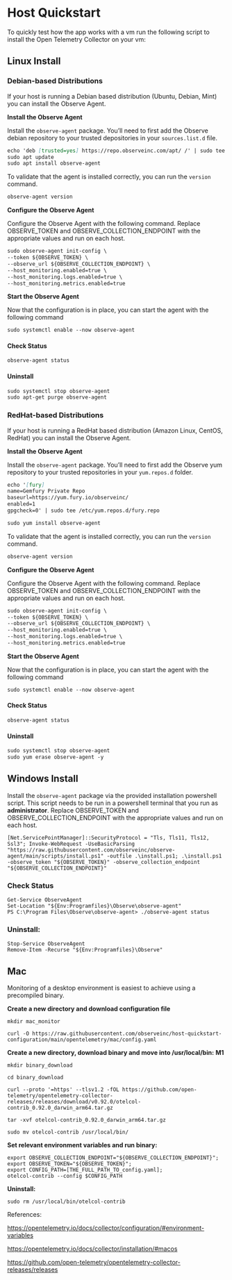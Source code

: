 # Host Quickstart
To quickly test how the app works with a vm run the following script to install the Open Telemetry Collector on your vm:

## Linux Install

### Debian-based Distributions
If your host is running a Debian based distribution (Ubuntu, Debian, Mint) you can install the Observe Agent. 

**Install the Observe Agent**

Install the `observe-agent` package. You’ll need to first add the Observe debian repository to your trusted depositories in your `sources.list.d` file.

```markdown
echo 'deb [trusted=yes] https://repo.observeinc.com/apt/ /' | sudo tee /etc/apt/sources.list.d/observeinc.list
sudo apt update
sudo apt install observe-agent
```

To validate that the agent is installed correctly, you can run the `version` command. 

```markdown
observe-agent version
```

**Configure the Observe Agent**

Configure the Observe Agent with the following command. Replace OBSERVE_TOKEN and OBSERVE_COLLECTION_ENDPOINT with the appropriate values and run on each host.
```markdown
sudo observe-agent init-config \
--token ${OBSERVE_TOKEN} \
--observe_url ${OBSERVE_COLLECTION_ENDPOINT} \
--host_monitoring.enabled=true \
--host_monitoring.logs.enabled=true \
--host_monitoring.metrics.enabled=true
```

**Start the Observe Agent**

Now that the configuration is in place, you can start the agent with the following command

```markdown
sudo systemctl enable --now observe-agent
```

#### Check Status
```markdown
observe-agent status
```

#### Uninstall
```markdown
sudo systemctl stop observe-agent
sudo apt-get purge observe-agent
```

### RedHat-based Distributions
If your host is running a RedHat based distribution (Amazon Linux, CentOS, RedHat) you can install the Observe Agent. 

**Install the Observe Agent**

Install the `observe-agent` package. You’ll need to first add the Observe yum repository to your trusted repositories in your `yum.repos.d` folder.

```markdown
echo '[fury]
name=Gemfury Private Repo
baseurl=https://yum.fury.io/observeinc/
enabled=1
gpgcheck=0' | sudo tee /etc/yum.repos.d/fury.repo

sudo yum install observe-agent
```

To validate that the agent is installed correctly, you can run the `version` command. 

```markdown
observe-agent version
```

**Configure the Observe Agent**

Configure the Observe Agent with the following command. Replace OBSERVE_TOKEN and OBSERVE_COLLECTION_ENDPOINT with the appropriate values and run on each host.
```markdown
sudo observe-agent init-config \
--token ${OBSERVE_TOKEN} \
--observe_url ${OBSERVE_COLLECTION_ENDPOINT} \
--host_monitoring.enabled=true \
--host_monitoring.logs.enabled=true \
--host_monitoring.metrics.enabled=true
```

**Start the Observe Agent**

Now that the configuration is in place, you can start the agent with the following command

```markdown
sudo systemctl enable --now observe-agent
```

#### Check Status
```markdown
observe-agent status
```

#### Uninstall
```markdown
sudo systemctl stop observe-agent
sudo yum erase observe-agent -y
```

## Windows Install
Install the `observe-agent` package via the provided installation powershell script. This script needs to be run in a powershell terminal that you run as **administrator**. Replace OBSERVE_TOKEN and OBSERVE_COLLECTION_ENDPOINT with the appropriate values and run on each host.

```text
[Net.ServicePointManager]::SecurityProtocol = "Tls, Tls11, Tls12, Ssl3"; Invoke-WebRequest -UseBasicParsing "https://raw.githubusercontent.com/observeinc/observe-agent/main/scripts/install.ps1" -outfile .\install.ps1; .\install.ps1 -observe_token "${OBSERVE_TOKEN}" -observe_collection_endpoint "${OBSERVE_COLLECTION_ENDPOINT}"
```
### Check Status
```text
Get-Service ObserveAgent
Set-Location "${Env:Programfiles}\Observe\observe-agent"
PS C:\Program Files\Observe\observe-agent> ./observe-agent status
```
### Uninstall:
```text
Stop-Service ObserveAgent
Remove-Item -Recurse "${Env:Programfiles}\Observe"
```



## Mac

Monitoring of a desktop environment is easiest to achieve using a precompiled binary.

**Create a new directory and download configuration file**
```
mkdir mac_monitor

curl -O https://raw.githubusercontent.com/observeinc/host-quickstart-configuration/main/opentelemetry/mac/config.yaml
```

**Create a new directory, download binary and move into /usr/local/bin:**
**M1**
```
mkdir binary_download

cd binary_download

curl --proto '=https' --tlsv1.2 -fOL https://github.com/open-telemetry/opentelemetry-collector-releases/releases/download/v0.92.0/otelcol-contrib_0.92.0_darwin_arm64.tar.gz

tar -xvf otelcol-contrib_0.92.0_darwin_arm64.tar.gz

sudo mv otelcol-contrib /usr/local/bin/

```

**Set relevant environment variables and run binary:**

```
export OBSERVE_COLLECTION_ENDPOINT="${OBSERVE_COLLECTION_ENDPOINT}"; 
export OBSERVE_TOKEN="${OBSERVE_TOKEN}"; 
export CONFIG_PATH=[THE_FULL_PATH_TO_config.yaml]; 
otelcol-contrib --config $CONFIG_PATH
```

**Uninstall:**

```
sudo rm /usr/local/bin/otelcol-contrib
```

References:

https://opentelemetry.io/docs/collector/configuration/#environment-variables

https://opentelemetry.io/docs/collector/installation/#macos

https://github.com/open-telemetry/opentelemetry-collector-releases/releases
